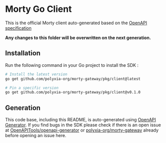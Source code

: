 # Morty Go Client

This is the official Morty client auto-generated based on the [OpenAPI specification](../../api/spec/openapi.yml)

**Any changes to this folder will be overwritten on the next generation.**

## Installation

Run the following command in your Go project to install the SDK :

```bash
# Install the latest version
go get github.com/polyxia-org/morty-gateway/pkg/client@latest

# Pin a specific version
go get github.com/polyxia-org/morty-gateway/pkg/client@v0.1.0
```

## Generation

This code base, including this README, is auto-generated using
[OpenAPI Generator](https://openapi-generator.tech). If you find bugs in the SDK
please check if there is an open issue at
[OpenAPITools/openapi-generator](https://github.com/OpenAPITools/openapi-generator)
or [polyxia-org/morty-gateway](https://github.com/polyxia-org/morty-gateway) already before opening an issue here.
